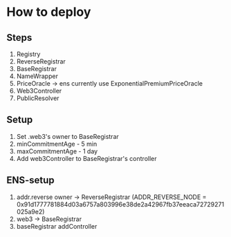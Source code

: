 # How to deploy

## Steps

1. Registry
2. ReverseRegistrar
3. BaseRegistrar
4. NameWrapper
5. PriceOracle -> ens currently use ExponentialPremiumPriceOracle
6. Web3Controller
7. PublicResolver

## Setup

1. Set .web3's owner to BaseRegistrar
2. minCommitmentAge - 5 min
3. maxCommitmentAge - 1 day
4. Add web3Controller to BaseRegistrar's controller

## ENS-setup

1. addr.reverse owner -> ReverseRegistrar (ADDR_REVERSE_NODE = 0x91d1777781884d03a6757a803996e38de2a42967fb37eeaca72729271025a9e2)
2. web3 -> BaseRegistrar
3. baseRegistrar addController